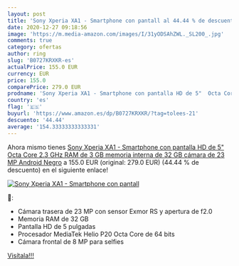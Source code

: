 ```yaml
---
layout: post
title: 'Sony Xperia XA1 - Smartphone con pantall al 44.44 % de descuento'
date: 2020-12-27 09:18:56
image: 'https://m.media-amazon.com/images/I/31yODSAhZWL._SL200_.jpg'
comments: true
category: ofertas
author: ring
slug: 'B0727KRXKR-es'
actualPrice: 155.0 EUR
currency: EUR
price: 155.0
comparePrice: 279.0 EUR
prodname: 'Sony Xperia XA1 - Smartphone con pantalla HD de 5"  Octa Core 2.3 GHz  RAM de 3 GB  memoria interna de 32 GB  cámara de 23 MP  Android  Negro'
country: 'es'
flag: '🇪🇸'
buyurl: 'https://www.amazon.es/dp/B0727KRXKR/?tag=tolees-21'
descuento: '44.44'
average: '154.33333333333331'
---
```


Ahora mismo tienes [Sony Xperia XA1 - Smartphone con pantalla HD de 5"  Octa Core 2.3 GHz  RAM de 3 GB  memoria interna de 32 GB  cámara de 23 MP  Android  Negro](https://www.amazon.es/dp/B0727KRXKR/?tag=tolees-21) a 155.0 EUR (original: 279.0 EUR) (44.44 %  de descuento) en el siguiente enlace!

[![Sony Xperia XA1 - Smartphone con pantall](https://m.media-amazon.com/images/I/31yODSAhZWL._SL200_.jpg)](https://www.amazon.es/dp/B0727KRXKR/?tag=tolees-21)

🔎:

- Cámara trasera de 23 MP con sensor Exmor RS y apertura de f2.0
- Memoria RAM de 32 GB
- Pantalla HD de 5 pulgadas
- Procesador MediaTek Helio P20 Octa Core de 64 bits
- Cámara frontal de 8 MP para selfies

[Visítala!!!](https://www.amazon.es/dp/B0727KRXKR/?tag=tolees-21)
